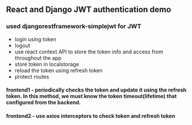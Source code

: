 ## React and Django JWT authentication demo

### used djangorestframework-simplejwt for JWT

- login using token
- logout
- use react context API to store the token info and access from throughout the app
- store token in localstorage
- reload the token using refresh token
- protect routes

#### frontend1 - periodically checks the token and update it using the refresh token. In this method, we must know the token timeout(lifetime) that configured from the backend.

#### frontend2 - use axios interceptors to check token and refresh token
 